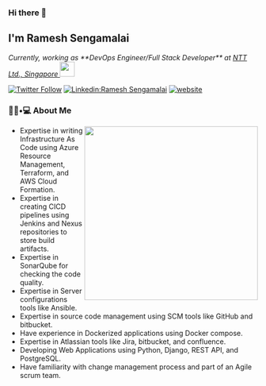 ### Hi there 👋<h2> I'm Ramesh Sengamalai</h2>
<p><em>Currently, working as **DevOps Engineer/Full Stack Developer** at <a href="https://www.global.ntt/">NTT Ltd., Singapore
</a><img src="https://media.giphy.com/media/WUlplcMpOCEmTGBtBW/giphy.gif" width="30"> 
</em></p>

[![Twitter Follow](https://img.shields.io/twitter/follow/iam_rameshs?label=Follow)](https://twitter.com/intent/follow?screen_name=iam_rameshs)
[![Linkedin:Ramesh Sengamalai](https://img.shields.io/badge/-rsengamalai-blue?style=flat-square&logo=Linkedin&logoColor=white&link=https://www.linkedin.com/in/rsengamalai/)](https://www.linkedin.com/in/rsengamalai/)
[![website](https://img.shields.io/badge/Website-46a2f1.svg?&style=flat-square&logo=Google-Chrome&logoColor=white&link=http://rameshs.net/)](http://rameshs.net/)



<h3> 👨🏻•💻 About Me </h3>


<img align='right' src="https://media.giphy.com/media/v1.Y2lkPTc5MGI3NjExMDIzYWQxMmMzMWY1N2VlYTgzMjBhYzA1MjFjZjNiZGUxMmQ3ZmMwNSZjdD1n/SWoSkN6DxTszqIKEqv/giphy.gif" width="350">


- Expertise in writing Infrastructure As Code using Azure Resource Management, Terraform, and AWS Cloud
Formation.
- Expertise in creating CICD pipelines using Jenkins and Nexus repositories to store build artifacts. 
- Expertise in SonarQube for checking the code quality. 
- Expertise in Server configurations tools like Ansible.
- Expertise in source code management using SCM tools like GitHub and bitbucket.
- Have experience in Dockerized applications using Docker compose.
- Expertise in Atlassian tools like Jira, bitbucket, and confluence.
- Developing Web Applications using Python, Django, REST API, and PostgreSQL.
- Have familiarity with change management process and part of an Agile scrum team.


